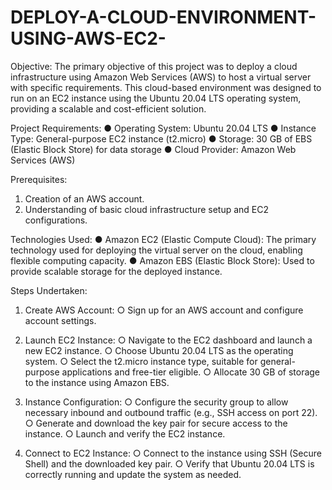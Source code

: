 # DEPLOY-A-CLOUD-ENVIRONMENT-USING-AWS-EC2-

Objective: 
                The primary objective of this project was to deploy a cloud infrastructure using Amazon Web 
Services (AWS) to host a virtual server with specific requirements. This cloud-based environment was designed 
to run on an EC2 instance using the Ubuntu 20.04 LTS operating system, providing a scalable and cost-efficient
solution.

Project Requirements:
● Operating System: Ubuntu 20.04 LTS
● Instance Type: General-purpose EC2 instance (t2.micro)
● Storage: 30 GB of EBS (Elastic Block Store) for data storage ● Cloud Provider: Amazon Web Services (AWS)

Prerequisites:
1. Creation of an AWS account.
2. Understanding of basic cloud infrastructure setup and EC2
configurations.

Technologies Used:
● Amazon EC2 (Elastic Compute Cloud): The primary technology used
for deploying the virtual server on the cloud, enabling flexible
computing capacity.
● Amazon EBS (Elastic Block Store): Used to provide scalable storage
for the deployed instance.

Steps Undertaken:

1. Create AWS Account:
  ○ Sign up for an AWS account and configure account settings.

 2. Launch EC2 Instance:
  ○ Navigate to the EC2 dashboard and launch a new EC2 instance.
  ○ Choose Ubuntu 20.04 LTS as the operating system.
  ○ Select the t2.micro instance type, suitable for general-purpose
    applications and free-tier eligible.
  ○ Allocate 30 GB of storage to the instance using Amazon EBS.

3. Instance Configuration:
  ○ Configure the security group to allow necessary inbound and
    outbound traffic (e.g., SSH access on port 22).
  ○ Generate and download the key pair for secure access to the
    instance.
  ○ Launch and verify the EC2 instance.

4. Connect to EC2 Instance:
  ○ Connect to the instance using SSH (Secure Shell) and the
    downloaded key pair.
  ○ Verify that Ubuntu 20.04 LTS is correctly running and update the
    system as needed.

   

